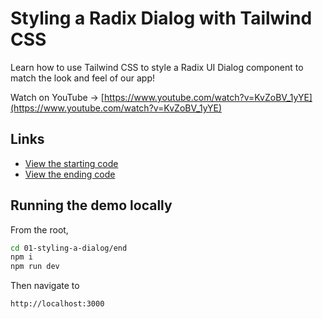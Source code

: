 # Styling a Radix Dialog with Tailwind CSS

Learn how to use Tailwind CSS to style a Radix UI Dialog component to match the look and feel of our app!

Watch on YouTube → [https://www.youtube.com/watch?v=KvZoBV_1yYE](https://www.youtube.com/watch?v=KvZoBV_1yYE)

## Links

- [View the starting code](./begin/app/page.tsx)
- [View the ending code](./end/app/page.tsx)

## Running the demo locally

From the root,

```sh
cd 01-styling-a-dialog/end
npm i
npm run dev
```

Then navigate to

```
http://localhost:3000
```


